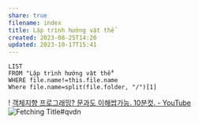 ```yaml
---
share: true
filename: index
title: Lập trình hướng vật thể
created: 2023-08-25T14:20
updated: 2023-10-17T15:41
---
```


```dataview
LIST
FROM "Lập trình hướng vật thể" 
WHERE file.name!=this.file.name
Where file.name=split(file.folder, "/")[1]
```
! [객체지향 프로그래밍? 문과도 이해쌉가능. 10분컷. - YouTube](https://youtu.be/cg1xvFy1JQQ)
![Fetching Title#qvdn](https://youtu.be/pTB0EiLXUC8)